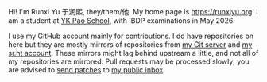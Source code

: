 Hi! I'm Runxi Yu 于润熙, they/them/他. My home page is <https://runxiyu.org>. I am a student at [YK Pao School](https://ykpaoschool.cn), with IBDP examinations in May 2026.

I use my GitHub account mainly for contributions. I do have repositories on here but they are mostly mirrors of repositories from [my Git server](https://git.runxiyu.org/) and [my sr.ht account](https://git.sr.ht/~runxiyu). These mirrors might lag behind upstream a little, and not all of my repositories are mirrored. Pull requests may be processed slowly; you are advised to [send patches](https://git-send-email.io) to [my public inbox](https://lists.sr.ht/~runxiyu/public-inbox).
